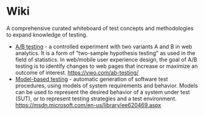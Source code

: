 # Wiki

A comprehensive curated whiteboard of test concepts and methodologies to expand knowledge of testing.

* [A/B testing](https://en.wikipedia.org/wiki/A/B_testing) - a controlled experiment with two variants A and B in web analytics. It is a form of "two-sample hypothesis testing" as used in the field of statistics. In web/mobile user experience design, the goal of A/B testing is to identify changes to web pages that increase or maximize an outcome of interest. https://vwo.com/ab-testing/
* [Model-based testing](https://en.wikipedia.org/wiki/Model-based_testing) - automatic generation of software test procedures, using models of system requirements and behavior. Models can be used to represent the desired behavior of a system under test (SUT), or to represent testing strategies and a test environment. https://msdn.microsoft.com/en-us/library/ee620469.aspx

